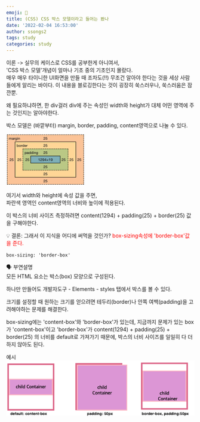 ```yaml
---
emoji: 🦠
title: (CSS) CSS 박스 모델이라고 들어는 봤나
date: '2022-02-04 16:53:00'
author: ssongs2
tags: study
categories: study
---
```


이론 -> 실무의 케이스로 CSS를 공부한게 아니여서,  
'CSS 박스 모델'개념이 얼마나 기초 중의 기초인지 몰랐다.  
매우 매우 타이니한 UI화면을 만들 때 조차도(!!) 
무조건 알아야 한다는 것을 세상 사람들에게 알리는 바이다.
이 내용을 블로깅한다는 것이 굉장히 쑥스러우나, 쑥스러움은 잠깐뿐.

왜 필요하냐하면, 한 div걸러 div에 주는 속성인 width와 height가 대체 어떤 영역에 주는 것인지는 알아야한다.

박스 모델은 (바깥부터) margin, border, padding, content영역으로 나눌 수 있다.

![css-layout-1.png](css-layout-1.png)

여기서 width와 height에 속성 값을 주면,  
파란색 영역인 content영역의 너비와 높이에 적용된다.

이 박스의 너비 사이즈 측정하려면 content(1294) + padding(25) + border(25) 값을 구해야한다.  

💡 결론: 그래서 이 지식을 어디에 써먹을 것인가?
<span style="color:red;">box-sizing속성에 'border-box'값을 준다.</span>

```
box-sizing: 'border-box'
```

🗣 부연설명  
모든 HTML 요소는 박스(box) 모양으로 구성된다.
<div> 하나만 만들어도 개발자도구 - Elements - styles 탭에서 박스를 볼 수 있다.

크기를 설정할 때 원하는 크기를 얻으려면 테두리(border)나 안쪽 여백(padding)을 고려해야하는 문제를 해결한다.

box-sizing에는 'content-box'와 'border-box'가 있는데,
지금까지 문제가 있는 box가 'content-box'이고 
'border-box'가 content(1294) + padding(25) + border(25) 의 너비를 default로 
가져가기 때문에, 박스의 너비 사이즈를 일일히 다 더하지 않아도 된다.

예시
![css-layout-2.png](css-layout-2.png)